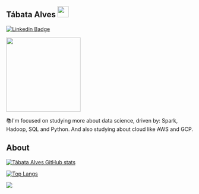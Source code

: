 
## Tábata Alves   <img src=https://github.com/TheDudeThatCode/TheDudeThatCode/blob/master/Assets/Earth.gif width="30">

[![Linkedin Badge](https://img.shields.io/badge/-LinkedIn-blue?style=flat-square&logo=Linkedin&logoColor=white&link=https://www.linkedin.com/in/tabataalvees//)](https://www.linkedin.com/in/tabataalvees//)

<img src="https://media.giphy.com/media/h408T6Y5GfmXBKW62l/giphy.gif" width="200"/>

:books:I'm focused on studying more about data science, driven by: Spark, Hadoop, SQL and Python.
And also studying about cloud like AWS and GCP.

## About

[![Tábata Alves GitHub stats](https://github-readme-stats.vercel.app/api?username=tabataalvees)](https://github.com/tabataalvees/github-readme-stats)

[![Top Langs](https://github-readme-stats.vercel.app/api/top-langs/?username=tabataalvees&layout=compact)](https://github.com/anuraghazra/github-readme-stats)

<img src="https://media.giphy.com/media/2gGEWrIGVioP6/giphy.gif"/>
